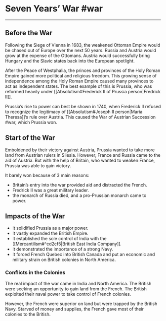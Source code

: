 # Seven Years’ War #war
---

## Before the War
Following the Siege of Vienna in 1683, the weakened Ottoman Empire would be chased out of Europe over the next 50 years. Russia and Austria would grow at the expense of the Ottomans. Austria would successfully bring Hungary and the Slavic states back into the European spotlight.

After the Peace of Westphalia, the princes and provinces of the Holy Roman Empire gained more political and religious freedom. This growing sense of independence among the Holy Roman Empire caused many provinces to act as independent states. The best example of this is Prussia, who was reformed heavily under [[Absolutism#Frederick II of Prussia person|Fredrick II]].

Prussia’s rise to power can best be shown in 1740, when Frederick II refused to recognize the legitimacy of [[Absolutism#Joseph II person|Maria Theresa]]‘s rule over Austria. This caused the War of Austrian Succession #war, which Prussia won.

## Start of the War
Emboldened by their victory against Austria, Prussia wanted to take more land from Austrian rulers in Silesia. However, France and Russia came to the aid of Austria. But with the help of Britain, who wanted to weaken France, Prussia was able to gain victory.

It barely won because of 3 main reasons:
- Britain’s entry into the war provided aid and distracted the French.
- Fredrick II was a great military leader.
- the monarch of Russia died, and a pro-Prussian monarch came to power.

## Impacts of the War
- It solidified Prussia as a major power.
- It vastly expanded the British Empire.
- It established the sole control of India with the [[Mercantilism#^cd2cf5|British East India Company]].
- It demonstrated the importance of a strong Navy.
- It forced French Quebec into British Canada and put an economic and military strain on British colonies in North America.


### Conflicts in the Colonies
The real impact of the war came in India and North America. The British were seeking an opportunity to gain land from the French. The British exploited their naval power to take control of French colonies.

However, the French were superior on land but were trapped by the British Navy. Starved of money and supplies, the French gave most of their colonies to the British.